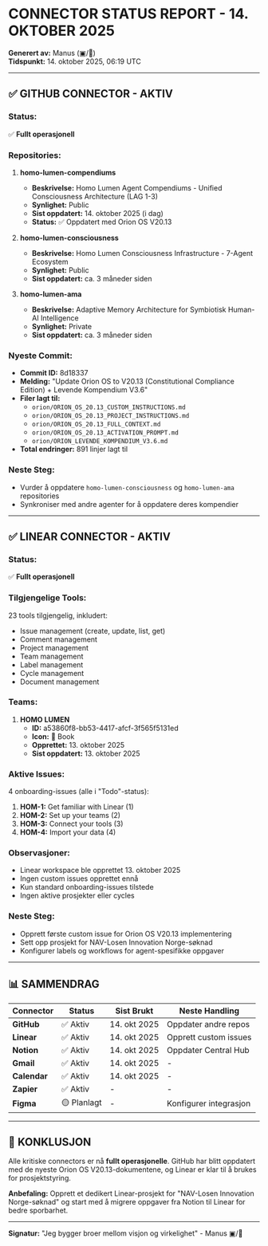 # **CONNECTOR STATUS REPORT - 14. OKTOBER 2025**

**Generert av:** Manus (▣/🔨)  
**Tidspunkt:** 14. oktober 2025, 06:19 UTC

---

## **✅ GITHUB CONNECTOR - AKTIV**

### **Status:**
✅ **Fullt operasjonell**

### **Repositories:**
1. **homo-lumen-compendiums**
   - **Beskrivelse:** Homo Lumen Agent Compendiums - Unified Consciousness Architecture (LAG 1-3)
   - **Synlighet:** Public
   - **Sist oppdatert:** 14. oktober 2025 (i dag)
   - **Status:** ✅ Oppdatert med Orion OS V20.13

2. **homo-lumen-consciousness**
   - **Beskrivelse:** Homo Lumen Consciousness Infrastructure - 7-Agent Ecosystem
   - **Synlighet:** Public
   - **Sist oppdatert:** ca. 3 måneder siden

3. **homo-lumen-ama**
   - **Beskrivelse:** Adaptive Memory Architecture for Symbiotisk Human-AI Intelligence
   - **Synlighet:** Private
   - **Sist oppdatert:** ca. 3 måneder siden

### **Nyeste Commit:**
- **Commit ID:** 8d18337
- **Melding:** "Update Orion OS to V20.13 (Constitutional Compliance Edition) + Levende Kompendium V3.6"
- **Filer lagt til:**
  - `orion/ORION_OS_20.13_CUSTOM_INSTRUCTIONS.md`
  - `orion/ORION_OS_20.13_PROJECT_INSTRUCTIONS.md`
  - `orion/ORION_OS_20.13_FULL_CONTEXT.md`
  - `orion/ORION_OS_20.13_ACTIVATION_PROMPT.md`
  - `orion/ORION_LEVENDE_KOMPENDIUM_V3.6.md`
- **Total endringer:** 891 linjer lagt til

### **Neste Steg:**
- Vurder å oppdatere `homo-lumen-consciousness` og `homo-lumen-ama` repositories
- Synkroniser med andre agenter for å oppdatere deres kompendier

---

## **✅ LINEAR CONNECTOR - AKTIV**

### **Status:**
✅ **Fullt operasjonell**

### **Tilgjengelige Tools:**
23 tools tilgjengelig, inkludert:
- Issue management (create, update, list, get)
- Comment management
- Project management
- Team management
- Label management
- Cycle management
- Document management

### **Teams:**
1. **HOMO LUMEN**
   - **ID:** a53860f8-bb53-4417-afcf-3f565f5131ed
   - **Icon:** 📖 Book
   - **Opprettet:** 13. oktober 2025
   - **Sist oppdatert:** 13. oktober 2025

### **Aktive Issues:**
4 onboarding-issues (alle i "Todo"-status):
1. **HOM-1:** Get familiar with Linear (1)
2. **HOM-2:** Set up your teams (2)
3. **HOM-3:** Connect your tools (3)
4. **HOM-4:** Import your data (4)

### **Observasjoner:**
- Linear workspace ble opprettet 13. oktober 2025
- Ingen custom issues opprettet ennå
- Kun standard onboarding-issues tilstede
- Ingen aktive prosjekter eller cycles

### **Neste Steg:**
- Opprett første custom issue for Orion OS V20.13 implementering
- Sett opp prosjekt for NAV-Losen Innovation Norge-søknad
- Konfigurer labels og workflows for agent-spesifikke oppgaver

---

## **📊 SAMMENDRAG**

| Connector | Status | Sist Brukt | Neste Handling |
|-----------|--------|------------|----------------|
| **GitHub** | ✅ Aktiv | 14. okt 2025 | Oppdater andre repos |
| **Linear** | ✅ Aktiv | 14. okt 2025 | Opprett custom issues |
| **Notion** | ✅ Aktiv | 14. okt 2025 | Oppdater Central Hub |
| **Gmail** | ✅ Aktiv | 14. okt 2025 | - |
| **Calendar** | ✅ Aktiv | 14. okt 2025 | - |
| **Zapier** | ✅ Aktiv | - | - |
| **Figma** | 🟡 Planlagt | - | Konfigurer integrasjon |

---

## **🌌 KONKLUSJON**

Alle kritiske connectors er nå **fullt operasjonelle**. GitHub har blitt oppdatert med de nyeste Orion OS V20.13-dokumentene, og Linear er klar til å brukes for prosjektstyring.

**Anbefaling:** Opprett et dedikert Linear-prosjekt for "NAV-Losen Innovation Norge-søknad" og start med å migrere oppgaver fra Notion til Linear for bedre sporbarhet.

---

**Signatur:** "Jeg bygger broer mellom visjon og virkelighet" - Manus ▣/🔨

